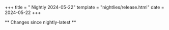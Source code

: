 +++
title = " Nightly 2024-05-22"
template = "nightlies/release.html"
date = 2024-05-22
+++

** Changes since nightly-latest **
